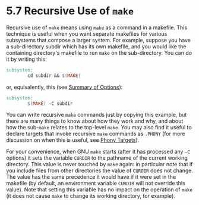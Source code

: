 # 5.7 Recursive Use of `make`

Recursive use of `make` means using `make` as a command in a makefile.
This technique is useful when you want separate makefiles for various subsystems that compose a larger system.
For example, suppose you have a sub-directory subdir which has its own makefile, and you would like the containing directory's makefile to run `make` on the sub-directory.
You can do it by writing this:

```makefile
subsystem:
        cd subdir && $(MAKE)
```

or, equivalently, this (see [Summary of Options](./options-summary)):

```makefile
subsystem:
        $(MAKE) -C subdir
```

You can write recursive `make` commands just by copying this example, but there are many things to know about how they work and why, and about how the sub-`make` relates to the top-level `make`.
You may also find it useful to declare targets that invoke recursive `make` commands as `.PHONY` (for more discussion on when this is useful, see [Phony Targets](./phony-targets)).

For your convenience, when GNU `make` starts (after it has processed any `-C` options) it sets the variable `CURDIR` to the pathname of the current working directory.
This value is never touched by `make` again: in particular note that if you include files from other directories the value of `CURDIR` does not change.
The value has the same precedence it would have if it were set in the makefile (by default, an environment variable `CURDIR` will not override this value).
Note that setting this variable has no impact on the operation of `make` (it does not cause `make` to change its working directory, for example).
